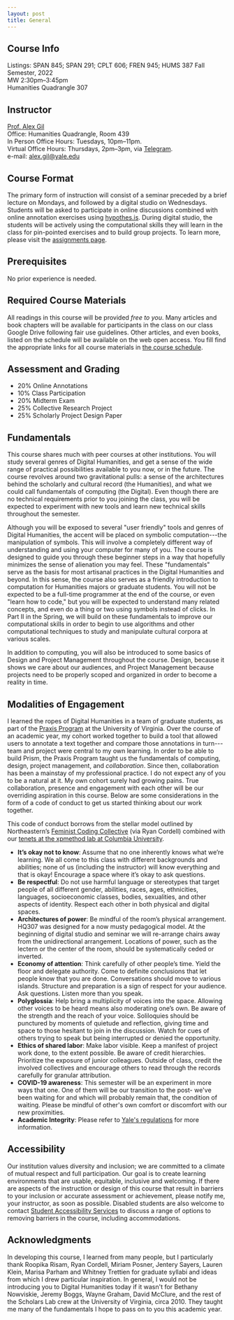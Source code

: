 ```yaml
---
layout: post
title: General
---
```


## Course Info

Listings: SPAN 845; SPAN 291; CPLT 606; FREN 945; HUMS 387
Fall Semester, 2022   
MW 2:30pm–3:45pm   
Humanities Quadrangle 307     


## Instructor

[Prof. Alex Gil](http://www.elotroalex.com/profiles/)  
Office: Humanities Quadrangle, Room 439   
In Person Office Hours: Tuesdays, 10pm–11pm.    
Virtual Office Hours: Thursdays, 2pm–3pm, via [Telegram](https://t.me/elotroalex).    
e-mail: alex.gil@yale.edu   



## Course Format

The primary form of instruction will consist of a seminar preceded by a brief lecture on Mondays, and followed by a digital studio on Wednesdays. Students will be asked to participate in online discussions combined with online annotation exercises using [hypothes.is](https://web.hypothes.is/). During digital studio, the students will be actively using the computational skills they will learn in the class for pin-pointed exercises and to build group projects. To learn more, please visit the [assignments page](/assignments.html).

## Prerequisites

No prior experience is needed.

## Required Course Materials

All readings in this course will be provided *free to you*. Many articles and book chapters will be available for participants in the class on our class Google Drive following fair use guidelines. Other articles, and even books, listed on the schedule will be available on the web open access. You fill find the appropriate links for all course materials in [the course schedule](/schedule.html).

## Assessment and Grading

- 20% Online Annotations
- 10% Class Participation
- 20% Midterm Exam
- 25% Collective Research Project
- 25% Scholarly Project Design Paper

## Fundamentals

This course shares much with peer courses at other institutions. You will study several genres of Digital Humanities, and get a sense of the wide range of practical possibilities available to you now, or in the future. The course revolves around two gravitational pulls: a sense of the architectures behind the scholarly and cultural record (the Humanities), and what we could call fundamentals of computing (the Digital). Even though there are no technical requirements prior to you joining the class, you will be expected to experiment with new tools and learn new technical skills throughout the semester. 

Although you will be exposed to several "user friendly" tools and genres of Digital Humanities, the accent will be placed on symbolic computation---the manipulation of symbols. This will involve a completely different way of understanding and using your computer for many of you. The course is designed to guide you through these beginner steps in a way that hopefully minimizes the sense of alienation you may feel. These "fundamentals" serve as the basis for most artisanal practices in the Digital Humanities and beyond. In this sense, the course also serves as a friendly introduction to computation for Humanities majors or graduate students. You will not be expected to be a full-time programmer at the end of the course, or even "learn how to code," but you will be expected to understand many related concepts, and even do a thing or two using symbols instead of clicks. In Part II in the Spring, we will build on these fundamentals to improve our computational skills in order to begin to use algorithms and other computational techniques to study and manipulate cultural corpora at various scales.

In addition to computing, you will also be introduced to some basics of Design and Project Management throughout the course. Design, because it shows we care about our audiences, and Project Management because projects need to be properly scoped and organized in order to become a reality in time.


## Modalities of Engagement

I learned the ropes of Digital Humanities in a team of graduate students, as part of the [Praxis Program](https://praxis.scholarslab.org/) at the University of Virginia. Over the course of an academic year, my cohort worked together to build a tool that allowed users to annotate a text together and compare those annotations in turn---team and project were central to my own learning. In order to be able to build Prism, the Praxis Program taught us the fundamentals of computing, design, project management, and *collaboration*. Since then, collaboration has been a mainstay of my professional practice. I do not expect any of you to be a natural at it. My own cohort surely had growing pains. True collaboration, presence and engagement with each other will be our overriding aspiration in this course. Below are some considerations in the form of a code of conduct to get us started thinking about our work together.

This code of conduct borrows from the stellar model outlined by Northeastern’s [Feminist Coding Collective](https://digitalfeministcommons.northeastern.edu/) (via Ryan Cordell) combined with our [tenets at the xpmethod lab at Columbia University](https://xpmethod.columbia.edu/lab-culture.html). 

- **It’s okay not to know**: Assume that no one inherently knows what we’re learning. We all come to this class with different backgrounds and abilities; none of us (including the instructor) will know everything and that is okay! Encourage a space where it’s okay to ask questions.
- **Be respectful**: Do not use harmful language or stereotypes that target people of all different gender, abilities, races, ages, ethnicities, languages, socioeconomic classes, bodies, sexualities, and other aspects of identity. Respect each other in both physical and digital spaces.
- **Architectures of power**: Be mindful of the room’s physical arrangement. HQ307 was designed for a now musty pedagogical model. At the beginning of digital studio and seminar we will re-arrange chairs away from the unidirectional arrangement. Locations of power, such as the lectern or the center of the room, should be systematically ceded or inverted.
- **Economy of attention**: Think carefully of other people’s time. Yield the floor and delegate authority. Come to definite conclusions that let people know that you are done. Conversations should move to various islands. Structure and preparation is a sign of respect for your audience. Ask questions. Listen more than you speak.
- **Polyglossia**: Help bring a multiplicity of voices into the space. Allowing other voices to be heard means also moderating one’s own. Be aware of the strength and the reach of your voice. Soliloquies should be punctured by moments of quietude and reflection, giving time and space to those hesitant to join in the discussion. Watch for cues of others trying to speak but being interrupted or denied the opportunity.
- **Ethics of shared labor**: Make labor visible. Keep a manifest of project work done, to the extent possible. Be aware of credit hierarchies. Prioritize the exposure of junior colleagues. Outside of class, credit the involved collectives and encourage others to read through the records carefully for granular attribution.
- **COVID-19 awareness**: This semester will be an experiment in more ways that one. One of them will be our transition to the post- we've been waiting for and which will probably remain that, the condition of waiting. Please be mindful of other's own comfort or discomfort with our new proximities.
- **Academic Integrity**: Please refer to [Yale's regulations](http://catalog.yale.edu/undergraduate-regulations/regulations/academic-dishonesty/) for more information.

## Accessibility

Our institution values diversity and inclusion; we are committed to a climate of mutual respect and full participation. Our goal is to create learning environments that are usable, equitable, inclusive and welcoming. If there are aspects of the instruction or design of this course that result in barriers to your inclusion or accurate assessment or achievement, please notify me, your instructor, as soon as possible. Disabled students are also welcome to contact [Student Accessibility Services](https://sas.yale.edu/) to discuss a range of options to removing barriers in the course, including accommodations.


## Acknowledgments

In developing this course, I learned from many people, but I particularly thank Roopika Risam, Ryan Cordell, Miriam Posner, Jentery Sayers, Lauren Klein, Marisa Parham and Whitney Trettien for graduate syllabi and ideas from which I drew particular inspiration. In general, I would not be introducing you to Digital Humanities today if it wasn't for Bethany Nowviskie, Jeremy Boggs, Wayne Graham, David McClure, and the rest of the Scholars Lab crew at the University of Virginia, circa 2010. They taught me many of the fundamentals I hope to pass on to you this academic year.









